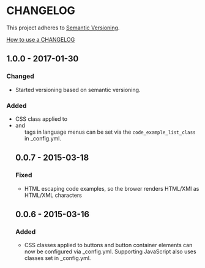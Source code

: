 CHANGELOG
==========

This project adheres to [Semantic Versioning](http://semver.org/).

[How to use a CHANGELOG](http://keepachangelog.com/)

## 1.0.0 - 2017-01-30

### Changed

- Started versioning based on semantic versioning.

### Added

- CSS class applied to <li> and <ul> tags in language menus can be set via the
	`code_example_list_class` in _config.yml.

## 0.0.7 - 2015-03-18

### Fixed

- HTML escaping code examples, so the brower renders HTML/XMl as HTML/XML
	characters

## 0.0.6 - 2015-03-16

### Added

- CSS classes applied to buttons and button container elements can now be
	configured via _config.yml. Supporting JavaScript also uses classes set in
	_config.yml. 
